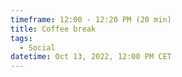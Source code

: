 ```yaml
---
timeframe: 12:00 - 12:20 PM (20 min)
title: Coffee break
tags:
  - Social
datetime: Oct 13, 2022, 12:00 PM CET
---
```

